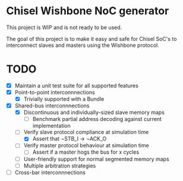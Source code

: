 Chisel Wishbone NoC generator
=======================

This project is WIP and is not ready to be used.

The goal of this project is to make it easy and safe for Chisel SoC's
to interconnect slaves and masters using the Wishbone protocol.

# TODO
- [x] Maintain a unit test suite for all supported features
- [x] Point-to-point interconnnections
  - [x] Trivially supported with a Bundle
- [x] Shared-bus interconnnections
  - [x] Discontinuous and individually-sized slave memory maps
    - [ ] Benchmark partial address decoding against current implementation
  - [ ] Verify slave protocol compliance at simulation time
    - [x] Assert that ¬STB_I → ¬ACK_O
  - [ ] Verify master protocol behaviour at simulation time
    - [ ] Assert if a master hogs the bus for x cycles
  - [ ] User-friendly support for normal segmented memory maps
  - [ ] Multiple arbitration strategies
- [ ] Cross-bar interconnnections
